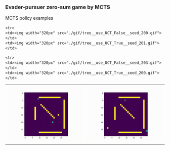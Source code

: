 ### Evader-pursuer zero-sum game by MCTS

MCTS policy examples

<table style="width:100%; table-layout:fixed;">
  <tr>
    <td><img width="480px" src="./gif/goal_reached_1.gif"></td>
    <td><img width="480px" src="./gif/goal_not_reached.gif"></td>
  </tr>

    <tr>
    <td><img width="320px" src="./gif/tree__use_UCT_False__seed_200.gif"></td>
    <td><img width="320px" src="./gif/tree__use_UCT_True__seed_201.gif"></td>
  </tr>

    <tr>
    <td><img width="320px" src="./gif/tree__use_UCT_False__seed_203.gif"></td>
    <td><img width="320px" src="./gif/tree__use_UCT_True__seed_200.gif"></td>
  </tr>


</table>
